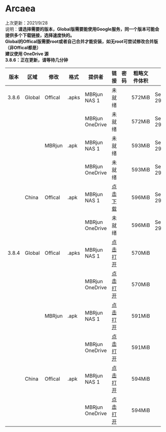 # Arcaea    
上次更新：2021/9/28  
说明：**请选择需要的版本，Global版需要能使用Google服务，同一个版本可能会提供多个下载链接，选择速度快的。**  
**Global的Offical版需要root或者自己合并才能安装，如无root可尝试修改合并版（非Offical都是）**  
**建议使用 OneDrive 源**  
**3.8.6：正在更新，请等待几分钟**

|  版本   | 区域  | 修改  | 格式  | 提供者  | 链接  | 密码  | 粗略文件体积  | 日期  |  
|  ----  | ----  | ----  | ----  | ----  | ----  | ----  | ----  | ----  |  
|3.8.6|Global|Offical|.apks|MBRjun NAS 1|未就绪||572MiB|Sep 29,2021  
|||||MBRjun OneDrive|未就绪||572MiB|Sep 29,2021 
|||MBRjun|.apk|MBRjun NAS 1|未就绪||593MiB|Sep 29,2021  
|||||MBRjun OneDrive|未就绪||593MiB|Sep 29,2021 
||China|Offical|.apk|MBRjun NAS 1|[点击下载](http://router.mbrjun.com:30090/#s/7Z62XgTQ)||596MiB|Sep 29,2021  
|||||MBRjun OneDrive|未就绪||596MiB|Sep 29,2021 
|3.8.4|Global|Offical|.apks|MBRjun NAS 1|[点击打开](http://router.mbrjun.com:30090/#s/7Zv5DtBQ)||570MiB|  
|||||MBRjun OneDrive|[点击打开](https://download.mbrjun.cn/%E9%9F%B3%E6%B8%B8/Arcaea/3.8.4/Arcaea_3.8.4.apks)||570MiB| 
|||MBRjun|.apk|MBRjun NAS 1|[点击打开](http://router.mbrjun.com:30090/#s/7Zv24siQ)||591MiB|  
|||||MBRjun OneDrive|[点击打开](https://download.mbrjun.cn/%E9%9F%B3%E6%B8%B8/Arcaea/3.8.4/Arcaea_3.8.4_rebuild.apk)||591MiB| 
||China|Offical|.apk|MBRjun NAS 1|[点击打开](http://router.mbrjun.com:30090/#s/7ZvvB08Q)||594MiB|  
|||||MBRjun OneDrive|[点击打开](https://download.mbrjun.cn/%E9%9F%B3%E6%B8%B8/Arcaea/3.8.4c/arcaea_3.8.4c.apk)||594MiB| 
